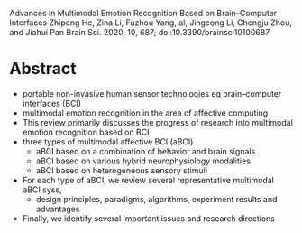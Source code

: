 Advances in Multimodal Emotion Recognition Based on Brain–Computer Interfaces
Zhipeng He, Zina Li, Fuzhou Yang, al, Jingcong Li, Chengju Zhou, and Jiahui Pan
Brain Sci. 2020, 10, 687; doi:10.3390/brainsci10100687

# Abstract

* portable non-invasive human sensor technologies 
  eg brain–computer interfaces (BCI)
* multimodal emotion recognition in the area of affective computing
* This review primarily discusses the progress of research into
  multimodal emotion recognition based on BCI
* three types of multimodal affective BCI (aBCI)
  * aBCI based on a combination of behavior and brain signals
  * aBCI based on various hybrid neurophysiology modalities 
  * aBCI based on heterogeneous sensory stimuli
* For each type of aBCI, we review several representative multimodal aBCI syss,
  * design principles, paradigms, algorithms, experiment results and advantages
* Finally, we identify several important issues and research directions
